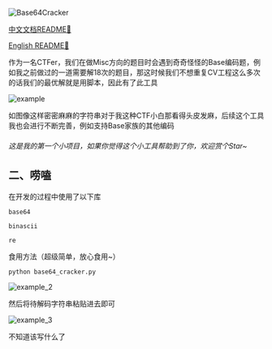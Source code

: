 ![Base64Cracker](D:\Project\BaseCracker\Base64Cracker.png)

[中文文档README📖](README_ZH.md) 

[English README📖](README.md)

作为一名CTFer，我们在做Misc方向的题目时会遇到奇奇怪怪的Base编码题，例如我之前做过的一道需要解18次的题目，那这时候我们不想重复CV工程这么多次的话我们的最优解就是用脚本，因此有了此工具

![example](D:\Project\BaseCracker\example.png)

如图像这样密密麻麻的字符串对于我这种CTF小白那看得头皮发麻，后续这个工具我也会进行不断完善，例如支持Base家族的其他编码

###### 这是我的第一个小项目，如果你觉得这个小工具帮助到了你，欢迎赏个Star~



## 二、唠嗑

在开发的过程中使用了以下库

```
base64
```

```
binascii
```

```
re
```

食用方法（超级简单，放心食用~）

```
python base64_cracker.py
```

![example_2](D:\Project\BaseCracker\example_2.png)

然后将待解码字符串粘贴进去即可

![example_3](D:\Project\BaseCracker\example_3.png)

不知道该写什么了